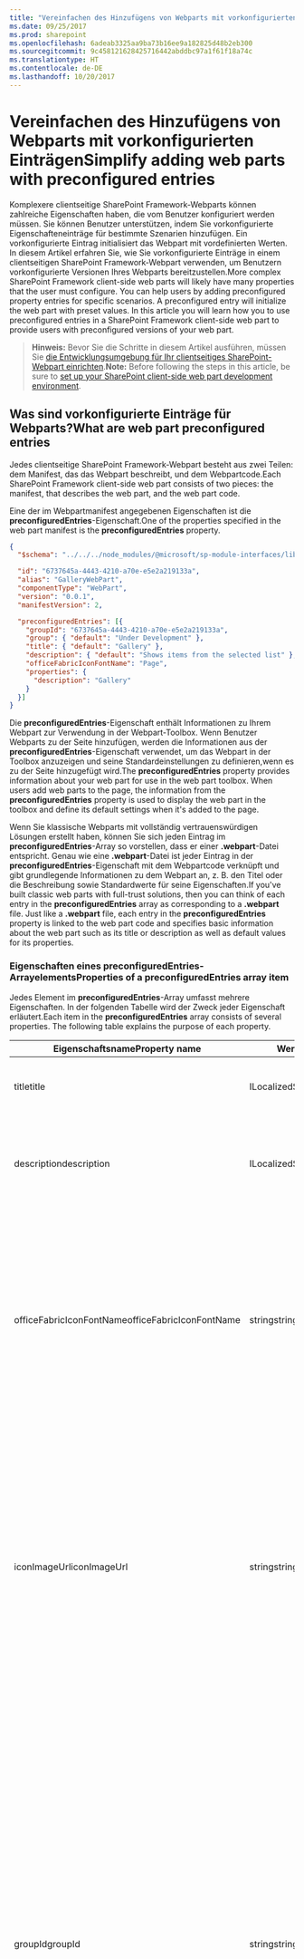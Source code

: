 ```yaml
---
title: "Vereinfachen des Hinzufügens von Webparts mit vorkonfigurierten Einträgen"
ms.date: 09/25/2017
ms.prod: sharepoint
ms.openlocfilehash: 6adeab3325aa9ba73b16ee9a182825d48b2eb300
ms.sourcegitcommit: 9c458121628425716442abddbc97a1f61f18a74c
ms.translationtype: HT
ms.contentlocale: de-DE
ms.lasthandoff: 10/20/2017
---
```

# <a name="simplify-adding-web-parts-with-preconfigured-entries"></a><span data-ttu-id="343be-102">Vereinfachen des Hinzufügens von Webparts mit vorkonfigurierten Einträgen</span><span class="sxs-lookup"><span data-stu-id="343be-102">Simplify adding web parts with preconfigured entries</span></span>

<span data-ttu-id="343be-p101">Komplexere clientseitige SharePoint Framework-Webparts können zahlreiche Eigenschaften haben, die vom Benutzer konfiguriert werden müssen. Sie können Benutzer unterstützen, indem Sie vorkonfigurierte Eigenschafteneinträge für bestimmte Szenarien hinzufügen. Ein vorkonfigurierte Eintrag initialisiert das Webpart mit vordefinierten Werten. In diesem Artikel erfahren Sie, wie Sie vorkonfigurierte Einträge in einem clientseitigen SharePoint Framework-Webpart verwenden, um Benutzern vorkonfigurierte Versionen Ihres Webparts bereitzustellen.</span><span class="sxs-lookup"><span data-stu-id="343be-p101">More complex SharePoint Framework client-side web parts will likely have many properties that the user must configure. You can help users by adding preconfigured property entries for specific scenarios. A preconfigured entry will initialize the web part with preset values. In this article you will learn how you to use preconfigured entries in a SharePoint Framework client-side web part to provide users with preconfigured versions of your web part.</span></span>

> <span data-ttu-id="343be-107">**Hinweis:** Bevor Sie die Schritte in diesem Artikel ausführen, müssen Sie [die Entwicklungsumgebung für Ihr clientseitiges SharePoint-Webpart einrichten](../../set-up-your-development-environment.md).</span><span class="sxs-lookup"><span data-stu-id="343be-107">**Note:** Before following the steps in this article, be sure to [set up your SharePoint client-side web part development environment](../../set-up-your-development-environment.md).</span></span>

## <a name="what-are-web-part-preconfigured-entries"></a><span data-ttu-id="343be-108">Was sind vorkonfigurierte Einträge für Webparts?</span><span class="sxs-lookup"><span data-stu-id="343be-108">What are web part preconfigured entries</span></span>

<span data-ttu-id="343be-109">Jedes clientseitige SharePoint Framework-Webpart besteht aus zwei Teilen: dem Manifest, das das Webpart beschreibt, und dem Webpartcode.</span><span class="sxs-lookup"><span data-stu-id="343be-109">Each SharePoint Framework client-side web part consists of two pieces: the manifest, that describes the web part, and the web part code.</span></span>

<span data-ttu-id="343be-110">Eine der im Webpartmanifest angegebenen Eigenschaften ist die **preconfiguredEntries**-Eigenschaft.</span><span class="sxs-lookup"><span data-stu-id="343be-110">One of the properties specified in the web part manifest is the **preconfiguredEntries** property.</span></span>

```json
{
  "$schema": "../../../node_modules/@microsoft/sp-module-interfaces/lib/manifestSchemas/jsonSchemas/clientSideComponentManifestSchema.json",

  "id": "6737645a-4443-4210-a70e-e5e2a219133a",
  "alias": "GalleryWebPart",
  "componentType": "WebPart",
  "version": "0.0.1",
  "manifestVersion": 2,

  "preconfiguredEntries": [{
    "groupId": "6737645a-4443-4210-a70e-e5e2a219133a",
    "group": { "default": "Under Development" },
    "title": { "default": "Gallery" },
    "description": { "default": "Shows items from the selected list" },
    "officeFabricIconFontName": "Page",
    "properties": {
      "description": "Gallery"
    }
  }]
}
```

<span data-ttu-id="343be-p102">Die **preconfiguredEntries**-Eigenschaft enthält Informationen zu Ihrem Webpart zur Verwendung in der Webpart-Toolbox. Wenn Benutzer Webparts zu der Seite hinzufügen, werden die Informationen aus der **preconfiguredEntries**-Eigenschaft verwendet, um das Webpart in der Toolbox anzuzeigen und seine Standardeinstellungen zu definieren,wenn es zu der Seite hinzugefügt wird.</span><span class="sxs-lookup"><span data-stu-id="343be-p102">The **preconfiguredEntries** property provides information about your web part for use in the web part toolbox. When users add web parts to the page, the information from the **preconfiguredEntries** property is used to display the web part in the toolbox and define its default settings when it's added to the page.</span></span>

<span data-ttu-id="343be-p103">Wenn Sie klassische Webparts mit vollständig vertrauenswürdigen Lösungen erstellt haben, können Sie sich jeden Eintrag im **preconfiguredEntries**-Array so vorstellen, dass er einer **.webpart**-Datei entspricht. Genau wie eine **.webpart**-Datei ist jeder Eintrag in der **preconfiguredEntries**-Eigenschaft mit dem Webpartcode verknüpft und gibt grundlegende Informationen zu dem Webpart an, z. B. den Titel oder die Beschreibung sowie Standardwerte für seine Eigenschaften.</span><span class="sxs-lookup"><span data-stu-id="343be-p103">If you've built classic web parts with full-trust solutions, then you can think of each entry in the **preconfiguredEntries** array as corresponding to a **.webpart** file. Just like a **.webpart** file, each entry in the **preconfiguredEntries** property is linked to the web part code and specifies basic information about the web part such as its title or description as well as default values for its properties.</span></span>

### <a name="properties-of-a-preconfiguredentries-array-item"></a><span data-ttu-id="343be-115">Eigenschaften eines **preconfiguredEntries**-Arrayelements</span><span class="sxs-lookup"><span data-stu-id="343be-115">Properties of a **preconfiguredEntries** array item</span></span>

<span data-ttu-id="343be-p104">Jedes Element im **preconfiguredEntries**-Array umfasst mehrere Eigenschaften. In der folgenden Tabelle wird der Zweck jeder Eigenschaft erläutert.</span><span class="sxs-lookup"><span data-stu-id="343be-p104">Each item in the **preconfiguredEntries** array consists of several properties. The following table explains the purpose of each property.</span></span>

<span data-ttu-id="343be-118">Eigenschaftsname</span><span class="sxs-lookup"><span data-stu-id="343be-118">Property name</span></span>           |<span data-ttu-id="343be-119">Werttyp</span><span class="sxs-lookup"><span data-stu-id="343be-119">Value type</span></span>      |<span data-ttu-id="343be-120">Erforderlich</span><span class="sxs-lookup"><span data-stu-id="343be-120">Required</span></span>|<span data-ttu-id="343be-121">Zweck</span><span class="sxs-lookup"><span data-stu-id="343be-121">Purpose</span></span>                                               |<span data-ttu-id="343be-122">Beispielwert</span><span class="sxs-lookup"><span data-stu-id="343be-122">Sample value</span></span>
------------------------|----------------|:------:|------------------------------------------------------|------------
<span data-ttu-id="343be-123">title</span><span class="sxs-lookup"><span data-stu-id="343be-123">title</span></span>                   |<span data-ttu-id="343be-124">ILocalizedString</span><span class="sxs-lookup"><span data-stu-id="343be-124">ILocalizedString</span></span>|<span data-ttu-id="343be-125">ja</span><span class="sxs-lookup"><span data-stu-id="343be-125">yes</span></span>     |<span data-ttu-id="343be-126">Der Webparttitel, der in der Toolbox angezeigt wird.</span><span class="sxs-lookup"><span data-stu-id="343be-126">The web part title that is displayed in the toolbox.</span></span>              |`"title": { "default": "Weather", "nl-nl": "Weerbericht" }`
<span data-ttu-id="343be-127">description</span><span class="sxs-lookup"><span data-stu-id="343be-127">description</span></span>             |<span data-ttu-id="343be-128">ILocalizedString</span><span class="sxs-lookup"><span data-stu-id="343be-128">ILocalizedString</span></span>|<span data-ttu-id="343be-129">ja</span><span class="sxs-lookup"><span data-stu-id="343be-129">yes</span></span>     |<span data-ttu-id="343be-130">Die Webpartbeschreibung, die in den Toolbox-QuickInfos angezeigt wird.</span><span class="sxs-lookup"><span data-stu-id="343be-130">The web part description that is displayed in the toolbox tooltips.</span></span>|`"description": { "default": "Shows weather in the given location", "nl-nl": "Toont weerbericht voor de opgegeven locatie" } `
<span data-ttu-id="343be-131">officeFabricIconFontName</span><span class="sxs-lookup"><span data-stu-id="343be-131">officeFabricIconFontName</span></span>|<span data-ttu-id="343be-132">string</span><span class="sxs-lookup"><span data-stu-id="343be-132">string</span></span>          |<span data-ttu-id="343be-133">nein</span><span class="sxs-lookup"><span data-stu-id="343be-133">no</span></span>      |<span data-ttu-id="343be-p105">Das Symbol für das Webpart, das in der Toolbox angezeigt wird. Dessen Wert muss einer der [Office UI Fabric-Symbolnamen](https://dev.office.com/fabric#/styles/icons) sein. Wenn diese Eigenschaft einen Wert hat, wird die **iconImageUrl**-Eigenschaft ignoriert.</span><span class="sxs-lookup"><span data-stu-id="343be-p105">The icon for the web part that is displayed in the toolbox. Its value must be one of the [Office UI Fabric icon names](https://dev.office.com/fabric#/styles/icons). If this property has a value, the **iconImageUrl** property will be ignored.</span></span>|`"officeFabricIconFontName": "Sunny"`
<span data-ttu-id="343be-137">iconImageUrl</span><span class="sxs-lookup"><span data-stu-id="343be-137">iconImageUrl</span></span>            |<span data-ttu-id="343be-138">string</span><span class="sxs-lookup"><span data-stu-id="343be-138">string</span></span>          |<span data-ttu-id="343be-139">nein</span><span class="sxs-lookup"><span data-stu-id="343be-139">no</span></span>      |<span data-ttu-id="343be-p106">Das Symbol für das Webpart, das in der Toolbox angezeigt und von einer Bild-URL dargestellt wird. Das Bild an der URL muss genau 40x28 px sein. Wenn die **officeFabricIconName**-Eigenschaft nicht über einen Wert verfügt, muss diese Eigenschaft einen Wert aufweisen.</span><span class="sxs-lookup"><span data-stu-id="343be-p106">The icon for the web part that is displayed in the toolbox and is represented by an image URL. The image at the URL must be exactly 40 x 28 px. If the **officeFabricIconName** property does not have a value, this property must have a value.</span></span>|`"iconImageUrl": "https://cdn.contoso.com/weather.png"`
<span data-ttu-id="343be-143">groupId</span><span class="sxs-lookup"><span data-stu-id="343be-143">groupId</span></span>                 |<span data-ttu-id="343be-144">string</span><span class="sxs-lookup"><span data-stu-id="343be-144">string</span></span>          |<span data-ttu-id="343be-145">ja</span><span class="sxs-lookup"><span data-stu-id="343be-145">yes</span></span>     |<span data-ttu-id="343be-p107">Die Gruppen-ID bestimmt, welche Toolboxgruppe das Webpart enthalten soll. Das SharePoint Framework reserviert Gruppen-IDs für Standardgruppen. Der Entwickler kann eine dieser Gruppen auswählen. Wenn eine Gruppen-ID angegeben ist, wird die **group**-Eigenschaft ignoriert. Alternativ kann der Entwickler eine eindeutige ID und einen eindeutigen Gruppennamen auswählen. In der Toolbox wird das Webpart dann in seiner eigenen Gruppe angezeigt.</span><span class="sxs-lookup"><span data-stu-id="343be-p107">The group id determines which toolbox group will contain the web part. The SharePoint Framework reserves group ids for default groups. The developer can pick one of those groups. If a group id is specified, then the **group** property will be ignored. Alternatively, the developer can pick a completely unique id and a group name. The toolbox will then show the web part in its own group.</span></span>|`"groupId": "6737645a-4443-4210-a70e-e5e2a219133a"`
<span data-ttu-id="343be-152">Gruppe</span><span class="sxs-lookup"><span data-stu-id="343be-152">group</span></span>                   |<span data-ttu-id="343be-153">ILocalizedString</span><span class="sxs-lookup"><span data-stu-id="343be-153">ILocalizedString</span></span>|<span data-ttu-id="343be-154">nein</span><span class="sxs-lookup"><span data-stu-id="343be-154">no</span></span>      |<span data-ttu-id="343be-p108">Der Name der Gruppe in der Toolbox, in der das Webpart angezeigt werden soll. Wenn kein Wert angegeben ist, wird das Webpart in der **Custom**-Gruppe angezeigt.</span><span class="sxs-lookup"><span data-stu-id="343be-p108">The name of the group in the toolbox in which the web part will be displayed. If no value is provided, then the web part will be displayed in the **Custom** group.</span></span>|`"group": { "default": "Content", "nl-nl": "Inhoud" }`
<span data-ttu-id="343be-157">dataVersion</span><span class="sxs-lookup"><span data-stu-id="343be-157">dataVersion</span></span>             |<span data-ttu-id="343be-158">string</span><span class="sxs-lookup"><span data-stu-id="343be-158">string</span></span>          |<span data-ttu-id="343be-159">nein</span><span class="sxs-lookup"><span data-stu-id="343be-159">no</span></span>      |<span data-ttu-id="343be-p109">Verwenden Sie dieses Feld, um die Datenversion der vorkonfigurierten Daten anzugeben, die dem Webpart bereitgestellt werden. Beachten Sie, dass sich die Datenversion vom Versionsfeld im Manifest unterscheidet. Die Manifestversion wird zum Steuern der Versionsverwaltung des Webpartcodes verwendet, die Datenversion wird hingegen zum Steuern der Versionsverwaltung der serialisierten Daten des Webparts verwendet. Weitere Informationen finden Sie im dataVersion-Feld Ihres Webparts. Unterstützte Werte: MAJOR.MINOR Version.</span><span class="sxs-lookup"><span data-stu-id="343be-p109">Use this field to specify the data version of the pre-configured data provided to the web part. Note that data version is different from the version field in the manifest. The manifest version is used to control the versioning of the web part code, while data version is used to control the versioning of the serialized data of the web part. Refer to dataVersion field of your web part for more information. Supported values format: MAJOR.MINOR version</span></span>|`"dataVersion": "1.0"`
<span data-ttu-id="343be-165">properties</span><span class="sxs-lookup"><span data-stu-id="343be-165">properties</span></span>              |<span data-ttu-id="343be-166">TProperties</span><span class="sxs-lookup"><span data-stu-id="343be-166">TProperties</span></span>     |<span data-ttu-id="343be-167">ja</span><span class="sxs-lookup"><span data-stu-id="343be-167">yes</span></span>     |<span data-ttu-id="343be-168">Ein Schlüssel-Wert-Paarobjekt mit Standardwerten für Webparteigenschaften.</span><span class="sxs-lookup"><span data-stu-id="343be-168">A Key-value pair object with default values for web part properties.</span></span>|`"properties": { "location": "Redmond", "numberOfDays": 3, "showIcon": true }`

<span data-ttu-id="343be-169">Folgende vordefinierte Kategorien können für die `groupId`-Eigenschaft verwendet werden.</span><span class="sxs-lookup"><span data-stu-id="343be-169">Out of the box Categories are following, which can be used for the `groupId` property.</span></span>

<span data-ttu-id="343be-170">Kategoriename</span><span class="sxs-lookup"><span data-stu-id="343be-170">Category Name</span></span> |<span data-ttu-id="343be-171">Guid</span><span class="sxs-lookup"><span data-stu-id="343be-171">Guid</span></span> |<span data-ttu-id="343be-172">Webpart-Auswahl zuordnen</span><span class="sxs-lookup"><span data-stu-id="343be-172">Map to web part picker</span></span> |<span data-ttu-id="343be-173">Beschreibung</span><span class="sxs-lookup"><span data-stu-id="343be-173">Description</span></span>        
--- |--- |--- |---
<span data-ttu-id="343be-174">Text, Medien und Inhalt</span><span class="sxs-lookup"><span data-stu-id="343be-174">Text, media, and content</span></span> | `cf066440-0614-43d6-98ae-0b31cf14c7c3`| <span data-ttu-id="343be-175">Medien und Inhalt</span><span class="sxs-lookup"><span data-stu-id="343be-175">Media and Content</span></span>  |<span data-ttu-id="343be-176">Diese Kategorie enthält Webparts, die Text, Multimedia, Dokumente, Informationen aus dem Web und andere formatierte Inhalte anzeigen.</span><span class="sxs-lookup"><span data-stu-id="343be-176">This category includes web parts that display text, multi-media, documents, information from the web, and other rich content.</span></span>   
<span data-ttu-id="343be-177">Ermitteln</span><span class="sxs-lookup"><span data-stu-id="343be-177">Discover</span></span> | `1edbd9a8-0bfb-4aa2-9afd-14b8c45dd489`| <span data-ttu-id="343be-178">Suche</span><span class="sxs-lookup"><span data-stu-id="343be-178">Discovery</span></span>  |<span data-ttu-id="343be-179">Diese Kategorie enthält Webparts, die Inhalte organisieren, gruppieren und filtern, um Benutzer bei der Suche nach Informationen zu helfen.</span><span class="sxs-lookup"><span data-stu-id="343be-179">This category includes web parts that organize, group, and filter content to help users discover information.</span></span> 
<span data-ttu-id="343be-180">Kommunikation und Zusammenarbeit</span><span class="sxs-lookup"><span data-stu-id="343be-180">Communication and collaboration</span></span> | `75e22ed5-fa14-4829-850a-c890608aca2d`| <span data-ttu-id="343be-181">Zusammenarbeit im sozialen Netzwerk</span><span class="sxs-lookup"><span data-stu-id="343be-181">Social Collaboration</span></span> |<span data-ttu-id="343be-182">Diese Kategorie enthält Webparts, die die gemeinsame Nutzung von Informationen, Teamarbeit und soziale Interaktionen vereinfachen.</span><span class="sxs-lookup"><span data-stu-id="343be-182">This category includes web parts that facilitate information sharing, team work, and social interactions.</span></span>
<span data-ttu-id="343be-183">Planung und Durchführung</span><span class="sxs-lookup"><span data-stu-id="343be-183">Planning and process</span></span> | `1bc7927e-4a5e-4520-b540-71305c79c20a`| <span data-ttu-id="343be-184">Geschäftsdaten</span><span class="sxs-lookup"><span data-stu-id="343be-184">Business Data</span></span> | <span data-ttu-id="343be-185">Diese Kategorie enthält Webparts, die die Produktivität im Team durch Verwendung von Planungs- und Durchführungstools fördern.</span><span class="sxs-lookup"><span data-stu-id="343be-185">This category includes web parts that empower team productivity with the use of planning and process tools.</span></span> 
<span data-ttu-id="343be-186">Business und Intelligence</span><span class="sxs-lookup"><span data-stu-id="343be-186">Business and intelligence</span></span> | `4aca9e90-eff5-4fa1-bac7-728f5f157b66`| <span data-ttu-id="343be-187">Geschäftsdaten</span><span class="sxs-lookup"><span data-stu-id="343be-187">Business Data</span></span> | <span data-ttu-id="343be-188">Diese Kategorie enthält Webparts für das Nachverfolgen und Analysieren von Daten sowie für die Integration von geschäftlichen Abläufen in Seiten.</span><span class="sxs-lookup"><span data-stu-id="343be-188">This category includes web parts for tracking and analyzing data, and for integrating business flow with pages.</span></span> 
<span data-ttu-id="343be-189">Websitetools</span><span class="sxs-lookup"><span data-stu-id="343be-189">Site tools</span></span> | `070951d7-94da-4db8-b06e-9d581f1f55b1`| <span data-ttu-id="343be-190">Websitetools</span><span class="sxs-lookup"><span data-stu-id="343be-190">Site tools</span></span>  |<span data-ttu-id="343be-191">Diese Kategorie enthält Webparts für Websiteinformationen und -verwaltung.</span><span class="sxs-lookup"><span data-stu-id="343be-191">This category includes web parts for site information and management.</span></span> 
<span data-ttu-id="343be-192">Sonstiges</span><span class="sxs-lookup"><span data-stu-id="343be-192">Other</span></span> | `5c03119e-3074-46fd-976b-c60198311f70`| <span data-ttu-id="343be-193">Sonstige</span><span class="sxs-lookup"><span data-stu-id="343be-193">Others</span></span> | <span data-ttu-id="343be-194">Diese Kategorie enthält Webparts, die nicht in anderen Kategorien enthalten sind.</span><span class="sxs-lookup"><span data-stu-id="343be-194">This category includes web parts not in other categories.</span></span>            

<span data-ttu-id="343be-p110">Einige Webparteigenschaften weisen einen Wert vom Typ **ILocalizedString** auf. Dieser Typ ist ein Schlüssel-Wert-Paarobjekt, mit dem Entwickler Zeichenfolgen für die unterschiedlichen Gebietsschemas angeben können. Mindestens ein Wert vom Typ **ILocalizedString** muss den **Standardwert** enthalten. Entwickler können optional die Übersetzungen dieses Werts in die unterschiedlichen Gebietsschemas bereitstellen, die ihr Webpart unterstützt. Wenn das Webpart auf einer Seite in einem Gebietsschema platziert wird, das nicht in der lokalisierten Zeichenfolge aufgeführt ist, wird stattdessen der Standardwert verwendet.</span><span class="sxs-lookup"><span data-stu-id="343be-p110">Some web part properties have a value of type **ILocalizedString**. This type is a key-value pair object that allows developers to specify strings for the different locales. At a minimum, a value of type **ILocalizedString** must contain the **default** value. Optionally developers can provide the translations of that value to the different locales that their web part supports. If the web part is placed on a page in a locale that isn't listed in the localized string, the default value is used instead.</span></span>

<span data-ttu-id="343be-200">Gültige **ILocalizedString**-Werte:</span><span class="sxs-lookup"><span data-stu-id="343be-200">Valid **ILocalizedString** values:</span></span>

```json
"title": {
  "default": "Weather",
  "nl-nl": "Weerbericht"
}
```

```json
"title": {
  "default": "Weather"
}
```

<span data-ttu-id="343be-201">Ein **ILocalizedString**-Wert, der nicht gültig ist, da der **default** -Schlüssel fehlt:</span><span class="sxs-lookup"><span data-stu-id="343be-201">A **ILocalizedString** value that is not valid because the **default** key is missing:</span></span>

```json
"title": {
  "en-us": "Weather"
}
```

## <a name="using-preconfigured-entries-in-web-parts"></a><span data-ttu-id="343be-202">Verwenden vorkonfigurierter Einträge in Webparts</span><span class="sxs-lookup"><span data-stu-id="343be-202">Using preconfigured entries in web parts</span></span>

<span data-ttu-id="343be-p111">Um anzuzeigen, wie Sie beim Erstellen von Webparts vorkonfigurierte Einträge verwenden können, erstellen Sie ein Beispiel-Katalog-Webpart. Benutzer können mithilfe mehrerer Eigenschaften dieses Webpart konfigurieren, um Elemente aus einer ausgewählten Liste auf eine bestimmte Weise anzuzeigen. Aus Platzgründen wird die eigentliche Implementierung der Webpartlogik ausgelassen, und Sie konzentrieren sich auf die Verwendung der **preconfiguredEntries**-Eigenschaft, um vorkonfigurierte Versionen des Katalog-Webparts bereitzustellen.</span><span class="sxs-lookup"><span data-stu-id="343be-p111">To see how you can use preconfigured entries when building web parts, you will build a sample gallery web part. Using several properties, users can configure this web part to show items from a selected list in a specific way. For brevity, you will omit the actual implementation of the web part logic and will focus on using the **preconfiguredEntries** property to provide preconfigured versions of the gallery web part.</span></span>

![Webparteigenschaftenbereich, in dem die unterschiedlichen Eigenschaften angezeigt werden, die Benutzer konfigurieren müssen, damit das Webpart funktioniert](../../../images/preconfiguredentries-needs-configuration.png)

### <a name="create-a-new-project"></a><span data-ttu-id="343be-207">Erstellen eines neuen Projekts</span><span class="sxs-lookup"><span data-stu-id="343be-207">Create a new project</span></span>

<span data-ttu-id="343be-208">Erstellen Sie zunächst einen neuen Ordner für Ihr Projekt.</span><span class="sxs-lookup"><span data-stu-id="343be-208">Start by creating a new folder for your project.</span></span>

```sh
md react-preconfiguredentries
```

<span data-ttu-id="343be-209">Wechseln Sie zum Projektordner.</span><span class="sxs-lookup"><span data-stu-id="343be-209">Go to the project folder.</span></span>

```sh
cd react-preconfiguredentries
```

<span data-ttu-id="343be-210">Führen Sie im Projektordner den SharePoint Framework-Yeoman-Generator aus, um ein Gerüst für ein neues SharePoint Framework-Projekt zu erstellen.</span><span class="sxs-lookup"><span data-stu-id="343be-210">In the project folder run the SharePoint Framework Yeoman generator to scaffold a new SharePoint Framework project.</span></span>

```sh
yo @microsoft/sharepoint
```

<span data-ttu-id="343be-211">Geben Sie die folgenden Werte ein, wenn Sie dazu aufgefordert werden:</span><span class="sxs-lookup"><span data-stu-id="343be-211">When prompted, enter the following values:</span></span>

- <span data-ttu-id="343be-212">**react-preconfiguredentries** als Lösungsname</span><span class="sxs-lookup"><span data-stu-id="343be-212">**react-preconfiguredentries** as your solution name</span></span>
- <span data-ttu-id="343be-213">**Aktuellen Ordner verwenden** als Speicherort für die Dateien</span><span class="sxs-lookup"><span data-stu-id="343be-213">**Use the current folder** for the location to place the files</span></span>
- <span data-ttu-id="343be-214">**Katalog** als Name des Webparts</span><span class="sxs-lookup"><span data-stu-id="343be-214">**Gallery** as your web part name</span></span>
- <span data-ttu-id="343be-215">**Zeigt Elemente aus der ausgewählten Liste an** als Beschreibung Ihres Webparts</span><span class="sxs-lookup"><span data-stu-id="343be-215">**Shows items from the selected list** as your web part description</span></span>
- <span data-ttu-id="343be-216">**React** als Eintrittspunkt für die Webpart-Erstellung</span><span class="sxs-lookup"><span data-stu-id="343be-216">**React** as the starting point to build the web part</span></span>

![SharePoint Framework-Yeoman-Generator mit den Standardoptionen](../../../images/preconfiguredentries-yeoman.png)

<span data-ttu-id="343be-218">Sobald das Gerüst abgeschlossen ist, sperren Sie die Version der Projektabhängigkeiten, indem Sie den folgenden Befehl ausführen:</span><span class="sxs-lookup"><span data-stu-id="343be-218">Once the scaffolding completes, lock down the version of the project dependencies by running the following command:</span></span>

```sh
npm shrinkwrap
```

<span data-ttu-id="343be-219">Öffnen Sie dann den Projektordner im Code-Editor.</span><span class="sxs-lookup"><span data-stu-id="343be-219">Next, open your project folder in your code editor.</span></span> <span data-ttu-id="343be-220">In diesem Artikel wird Visual Studio Code in den Schritten und Screenshots verwendet, Sie können jedoch einen beliebigen Editor verwenden.</span><span class="sxs-lookup"><span data-stu-id="343be-220">Once the scaffolding completes, open your project folder in your code editor. This article uses Visual Studio Code in the steps and screenshots but you can use any editor you prefer.</span></span>

![SharePoint Framework-Projekt in Visual Studio Code](../../../images/preconfiguredentries-visual-studio-code.png)

### <a name="add-web-part-properties"></a><span data-ttu-id="343be-222">Hinzufügen von Webparteigenschaften</span><span class="sxs-lookup"><span data-stu-id="343be-222">Add web part properties</span></span>

<span data-ttu-id="343be-p113">Fügen Sie im Webpartmanifest Webparteigenschaften hinzu, damit Benutzer das Katalog-Webpart konfigurieren können. Öffnen Sie im Code-Editor die Datei **./src/webparts/gallery/GalleryWebPart.manifest.json**. Ersetzen Sie den Abschnitt **Eigenschaften** durch den folgenden JSON-Code:</span><span class="sxs-lookup"><span data-stu-id="343be-p113">In the web part manifest, add web part properties so that users can configure the gallery web part. In the code editor, open the **./src/webparts/gallery/GalleryWebPart.manifest.json** file. Replace the **properties** section with the following JSON:</span></span>

```json
{
  //...
  "preconfiguredEntries": [{
    //...
    "properties": {
      "listName": "",
      "order": "",
      "numberOfItems": 10,
      "style": ""
    }
  }]
}
```

<span data-ttu-id="343be-p114">Die **listName**-Eigenschaft gibt den Namen der Liste an, aus der Listenelemente angezeigt werden sollen. Die **order**-Eigenschaft gibt die Reihenfolge an, in der Elemente angezeigt werden sollen, z. B. chronologisch oder umgekehrt chronologisch. Die **numberOfItems**-Eigenschaft gibt an, wie viele Elemente angezeigt werden sollen. Die **style**-Eigenschaft gibt schließlich an, wie die Elemente angezeigt werden sollen, z. B. als Miniaturansichten, was beim Anzeigen von Bildern hilfreich sein kann, oder als Liste, was für Dokumente besser geeignet ist.</span><span class="sxs-lookup"><span data-stu-id="343be-p114">The **listName** property specifies the name of the list from which list items should be displayed. The **order** property specifies the order in which items should be shown, that is chronological, or reverse chronological order. The **numberOfItems** property specifies how many items should be displayed. Finally, the **style** property specifies how the items should be displayed, such as thumbnails, which is useful for showing images, or as a list which is more suitable for documents.</span></span>

<span data-ttu-id="343be-p115">Webparteigenschaften, die im Manifest angegeben werden, müssen auch der Webparteigenschaften-Schnittstelle hinzugefügt werden. Öffnen Sie im Code-Editor die Datei **./src/webparts/gallery/IGalleryWebPartProps.ts**. Ändern Sie deren Code in Folgendes:</span><span class="sxs-lookup"><span data-stu-id="343be-p115">Web part properties specified in the manifest must also be added to the web part properties interface. In the code editor, open the **./src/webparts/gallery/IGalleryWebPartProps.ts** file. Change its code to:</span></span>

```ts
export interface IGalleryWebPartProps {
  listName: string;
  order: string;
  numberOfItems: number;
  style: string;
}
```

<span data-ttu-id="343be-p116">Beim Erstellen von clientseitigen SharePoint Framework-Webparts mithilfe von React müssen Sie nach dem Ändern der Webparteigenschaften-Schnittstelle die **render**-Methode des Webparts aktualisieren, die diese Schnittstelle verwendet, um eine Instanz der React-Hauptkomponente zu erstellen Öffnen Sie im Code-Editor die Datei **./src/webparts/gallery/GalleryWebPart.ts**. Ändern Sie die **render**-Methode des Webparts in Folgendes:</span><span class="sxs-lookup"><span data-stu-id="343be-p116">When building SharePoint Framework client-side web parts using React, after changing the web part properties interface, you need to update the web part's **render** method that uses that interface to create an instance of the main React component. In the code editor, open the **./src/webparts/gallery/GalleryWebPart.ts** file. Change the web part **render** method to:</span></span>

```ts
export default class GalleryWebPart extends BaseClientSideWebPart<IGalleryWebPartProps> {
  // ...
  public render(): void {
    const element: React.ReactElement<IGalleryProps> = React.createElement(Gallery, {
      listName: this.properties.listName,
      order: this.properties.order,
      numberOfItems: this.properties.numberOfItems,
      style: this.properties.style
    });

    ReactDom.render(element, this.domElement);
  }
  // ...
}
```

<span data-ttu-id="343be-p117">Aktualisieren Sie React-Hauptkomponente so, dass die Werte der Eigenschaften angezeigt werden. Wenn das Webpart nicht konfiguriert wurde, zeigen Sie den standardmäßigen Platzhalter für das Webpart an. Öffnen Sie im Code-Editor die Datei **./src/webparts/gallery/components/Gallery.tsx**, und ändern Sie ihren Code in Folgendes:</span><span class="sxs-lookup"><span data-stu-id="343be-p117">Update the main React component to display the values of the properties. If the web part hasn't been configured, show the standard web part placeholder. In the code editor, open the **./src/webparts/gallery/components/Gallery.tsx** file and change its code to:</span></span>

```ts
import * as React from 'react';
import styles from './Gallery.module.scss';
import { IGalleryProps } from './IGalleryProps';

export default class Gallery extends React.Component<IGalleryProps, void> {
  public render(): JSX.Element {
    if (this.needsConfiguration()) {
      return <div className="ms-Grid" style={{ color: "#666", backgroundColor: "#f4f4f4", padding: "80px 0", alignItems: "center", boxAlign: "center" }}>
        <div className="ms-Grid-row" style={{ color: "#333" }}>
          <div className="ms-Grid-col ms-u-hiddenSm ms-u-md3"></div>
          <div className="ms-Grid-col ms-u-sm12 ms-u-md6" style={{ height: "100%", whiteSpace: "nowrap", textAlign: "center" }}>
            <i className="ms-fontSize-su ms-Icon ms-Icon--ThumbnailView" style={{ display: "inline-block", verticalAlign: "middle", whiteSpace: "normal" }}></i><span className="ms-fontWeight-light ms-fontSize-xxl" style={{ paddingLeft: "20px", display: "inline-block", verticalAlign: "middle", whiteSpace: "normal" }}>Gallery</span>
          </div>
          <div className="ms-Grid-col ms-u-hiddenSm ms-u-md3"></div>
        </div>
        <div className="ms-Grid-row" style={{ width: "65%", verticalAlign: "middle", margin: "0 auto", textAlign: "center" }}>
          <span style={{ color: "#666", fontSize: "17px", display: "inline-block", margin: "24px 0", fontWeight: 100 }}>Show items from the selected list</span>
        </div>
        <div className="ms-Grid-row"></div>
      </div>;
    }
    else {
      return (
        <div className={styles.gallery}>
          <div className={styles.container}>
            <div className={`ms-Grid-row ms-bgColor-themeDark ms-fontColor-white ${styles.row}`}>
              <div className='ms-Grid-col ms-u-lg10 ms-u-xl8 ms-u-xlPush2 ms-u-lgPush1'>
                <span className="ms-font-xl ms-fontColor-white">
                  Welcome to SharePoint!
                </span>
                <p className='ms-font-l ms-fontColor-white'>
                  Customize SharePoint experiences using Web Parts.
                </p>
                <p className='ms-font-l ms-fontColor-white'>
                  List: {this.props.listName}<br />
                  Order: {this.props.order}<br />
                  Number of items: {this.props.numberOfItems}<br />
                  Style: {this.props.style}
                </p>
                <a href="https://aka.ms/spfx" className={styles.button}>
                  <span className={styles.label}>Learn more</span>
                </a>
              </div>
            </div>
          </div>
        </div>
      );
    }
  }

  private needsConfiguration(): boolean {
    return Gallery.isEmpty(this.props.listName) ||
      Gallery.isEmpty(this.props.order) ||
      Gallery.isEmpty(this.props.style);
  }

  private static isEmpty(value: string): boolean {
    return value === undefined ||
      value === null ||
      value.length === 0;
  }
}
```

<span data-ttu-id="343be-p118">Aktualisieren Sie die Schnittstelle der zentralen React-Komponente so, dass sie der Schnittstelle der Webparteigenschaften entspricht. Dies ist nötig, da alle Webparteigenschaften an diese Komponente umgeleitet werden. Öffnen Sie im Code-Editor die Datei **./src/webparts/gallery/components/IGalleryProps.ts**, und ändern Sie den Code wie folgt:</span><span class="sxs-lookup"><span data-stu-id="343be-p118">Update the main React component Interface to match on the web part property Interface, since we are bypassing all the web part properties to this component. In the code editor, open the **./src/webparts/gallery/components/IGalleryProps.ts** file and change its code to:</span></span>

```ts
import { IGalleryWebPartProps } from '../IGalleryWebPartProps';

export interface IGalleryProps extends IGalleryWebPartProps {
}
```

### <a name="render-web-part-properties-in-the-property-pane"></a><span data-ttu-id="343be-241">Rendern von Webparteigenschaften im Eigenschaftenbereich</span><span class="sxs-lookup"><span data-stu-id="343be-241">Render web part properties in the property pane</span></span>

<span data-ttu-id="343be-p119">Damit Benutzer die neu definierten Eigenschaft verwenden können, um das Webpart zu konfigurieren, müssen die Eigenschaften im Webparteigenschaftenbereich angezeigt werden. Öffnen Sie im Code-Editor die Datei **./src/webparts/gallery/galleryWebPart.ts**. Ändern Sie im oberen Bereich der Datei die **@microsoft/sp-webpart-base**-Anweisung zum Importieren in Folgendes:</span><span class="sxs-lookup"><span data-stu-id="343be-p119">For users to be able to use the newly defined properties to configure the web part, the properties must be displayed in the web part property pane. In the code editor, open the **./src/webparts/gallery/GalleryWebPart.ts** file. In the top section of the file change the **@microsoft/sp-webpart-base** import statement to:</span></span>

```ts
import {
  BaseClientSideWebPart,
  IPropertyPaneConfiguration,
  PropertyPaneDropdown,
  PropertyPaneSlider,
  PropertyPaneChoiceGroup
} from '@microsoft/sp-webpart-base';
```

<span data-ttu-id="343be-245">Aktualisieren Sie dann den Code des **propertyPaneSettings**-Getters auf Folgendes:</span><span class="sxs-lookup"><span data-stu-id="343be-245">Next, change the **propertyPaneSettings** getter to:</span></span>

```ts
export default class GalleryWebPart extends BaseClientSideWebPart<IGalleryWebPartProps> {
  // ...
  protected getPropertyPaneConfiguration(): IPropertyPaneConfiguration {
    return {
      pages: [
        {
          header: {
            description: strings.PropertyPaneDescription
          },
          groups: [
            {
              groupName: strings.BasicGroupName,
              groupFields: [
                PropertyPaneDropdown('listName', {
                  label: strings.ListNameFieldLabel,
                  options: [{
                    key: 'Documents',
                    text: 'Documents'
                  },
                  {
                    key: 'Images',
                    text: 'Images'
                  }]
                }),
                PropertyPaneChoiceGroup('order', {
                  label: strings.OrderFieldLabel,
                  options: [{
                    key: 'chronological',
                    text: strings.OrderFieldChronologicalOptionLabel
                  },
                  {
                    key: 'reversed',
                    text: strings.OrderFieldReversedOptionLabel
                  }]
                }),
                PropertyPaneSlider('numberOfItems', {
                  label: strings.NumberOfItemsFieldLabel,
                  min: 1,
                  max: 10,
                  step: 1
                }),
                PropertyPaneChoiceGroup('style', {
                  label: strings.StyleFieldLabel,
                  options: [{
                    key: 'thumbnails',
                    text: strings.StyleFieldThumbnailsOptionLabel
                  },
                  {
                    key: 'list',
                    text: strings.StyleFieldListOptionLabel
                  }]
                })
              ]
            }
          ]
        }
      ]
    };
  }
}
```

<span data-ttu-id="343be-p120">In einem realen Szenario würden Sie die Liste von Elementen von der aktuellen SharePoint-Website abrufen. Aus Platzgründen verwenden Sie in diesem Beispiel stattdessen eine feste Liste.</span><span class="sxs-lookup"><span data-stu-id="343be-p120">In a real-life scenario, you would retrieve the list of lists from the current SharePoint site. For brevity, in this example you use a fixed list instead.</span></span>

### <a name="add-localization-labels"></a><span data-ttu-id="343be-248">Hinzufügen von Lokalisierungsbezeichnungen</span><span class="sxs-lookup"><span data-stu-id="343be-248">Add localization labels</span></span>

<span data-ttu-id="343be-p121">Öffnen Sie im Code-Editor die Datei **./src/webparts/gallery/loc/mystrings.d.ts**. Ändern Sie deren Code in Folgendes:</span><span class="sxs-lookup"><span data-stu-id="343be-p121">In the code editor, open the **./src/webparts/gallery/loc/mystrings.d.ts** file. Change its code to:</span></span>

```ts
declare interface IGalleryStrings {
  PropertyPaneDescription: string;
  BasicGroupName: string;
  ListNameFieldLabel: string;
  OrderFieldLabel: string;
  OrderFieldChronologicalOptionLabel: string;
  OrderFieldReversedOptionLabel: string;
  NumberOfItemsFieldLabel: string;
  StyleFieldLabel: string;
  StyleFieldThumbnailsOptionLabel: string;
  StyleFieldListOptionLabel: string;
}

declare module 'galleryStrings' {
  const strings: IGalleryStrings;
  export = strings;
}
```

<span data-ttu-id="343be-251">Fügen Sie die fehlenden Ressourcenzeichenfolgen hinzu, indem Sie im Code-Editor die Datei **./src/webparts/gallery/loc/en-us.js** öffnen und ihren Code in Folgendes ändern:</span><span class="sxs-lookup"><span data-stu-id="343be-251">Add the missing resource strings by opening in the code editor the **./src/webparts/gallery/loc/en-us.js** file and changing its code to:</span></span>

```js
define([], function() {
  return {
    "PropertyPaneDescription": "Description",
    "BasicGroupName": "Group Name",
    "ListNameFieldLabel": "List",
    "OrderFieldLabel": "Items order",
    "OrderFieldChronologicalOptionLabel": "chronological",
    "OrderFieldReversedOptionLabel": "reversed chronological",
    "NumberOfItemsFieldLabel": "Number of items to show",
    "StyleFieldLabel": "Items display style",
    "StyleFieldThumbnailsOptionLabel": "thumbnails",
    "StyleFieldListOptionLabel": "list"
  }
});
```

<span data-ttu-id="343be-252">Stellen Sie sicher, dass das Projekt erstellt wird, indem Sie den folgenden Befehl ausführen:</span><span class="sxs-lookup"><span data-stu-id="343be-252">Confirm that the project is building by running the following command:</span></span>

```sh
gulp serve
```

<span data-ttu-id="343be-p122">Fügen Sie im Webbrowser das Webpart zum Zeichenbereich hinzu, und öffnen Sie dessen Eigenschaftenbereich. Sie sollten alle Eigenschaften sehen, die von Benutzern konfiguriert werden können.</span><span class="sxs-lookup"><span data-stu-id="343be-p122">In the web browser add the web part to the canvas and open its property pane. You should see all properties available for users to configure.</span></span>

![Webparteigenschaftenbereich, in dem die unterschiedlichen Eigenschaften angezeigt werden, die Benutzer konfigurieren müssen, damit das Webpart funktioniert](../../../images/preconfiguredentries-needs-configuration.png)

<span data-ttu-id="343be-p123">Da Sie für das Webpart keine Standardwerte angegeben haben, müssen Benutzer jedes Mal, wenn sie das Webpart der Seite hinzufügen, dieses zuerst konfigurieren. Sie können dies vereinfachen, indem Sie für die häufigsten Szenarien Standardwerte angeben.</span><span class="sxs-lookup"><span data-stu-id="343be-p123">Because you didn't specify any default values for the web part, every time users add the web part to the page they have to configure it first. You can simplify this experience by providing default values for the most common scenarios.</span></span>

### <a name="specify-default-values-for-the-web-part"></a><span data-ttu-id="343be-258">Angeben von Standardwerten für das Webpart</span><span class="sxs-lookup"><span data-stu-id="343be-258">Specify default values for the web part</span></span>

<span data-ttu-id="343be-p124">Stellen Sie sich vor, dass Benutzer häufig das Katalog-Webpart verwenden, um die fünf zuletzt hinzugefügten Bilder anzuzeigen. Anstatt zu verlangen, dass Benutzer das Webpart jedes Mal manuell konfigurieren, könnten Sie ihnen eine vorkonfigurierte Version mit korrekten Einstellungen bereitstellen. </span><span class="sxs-lookup"><span data-stu-id="343be-p124">Imagine that users often use the gallery web part to show the five most recently added images. Rather than requiring users to configure the web part each time manually, you could provide them with a preconfigured version using correct settings.</span></span>

<span data-ttu-id="343be-p125">Öffnen Sie im Code-Editor die Datei **./src/webparts/gallery/GalleryWebPart.manifest.json**. Ändern Sie den vorhandenen Eintrag in der **preconfiguredEntries**-Eigenschaft in Folgendes:</span><span class="sxs-lookup"><span data-stu-id="343be-p125">In the code editor, open the **./src/webparts/gallery/GalleryWebPart.manifest.json** file. Change the existing entry in the **preconfiguredEntries** property to:</span></span>

```json
{
  // ...
  "preconfiguredEntries": [{
    "groupId": "6737645a-4443-4210-a70e-e5e2a219133a",
    "group": { "default": "Content" },
    "title": { "default": "Recent images" },
    "description": { "default": "Shows 5 most recent images" },
    "officeFabricIconFontName": "Picture",
    "properties": {
      "listName": "Images",
      "order": "reversed",
      "numberOfItems": 5,
      "style": "thumbnails"
    }
  }]
}
```

<span data-ttu-id="343be-263">Starten Sie das Debuggen des Projekts, indem Sie den folgenden Befehl ausführen:</span><span class="sxs-lookup"><span data-stu-id="343be-263">Start debugging the project by running the following command:</span></span>

```sh
gulp serve
```

> <span data-ttu-id="343be-p126">**Hinweis**: Wenn Sie das Projekt zuvor bereits gedebuggt haben, stoppen Sie das Debuggen, und starten Sie es erneut. Änderungen, die am Webpartmanifest vorgenommen wurden, werden beim Debuggen nicht automatisch in der Workbench widergespiegelt, und Sie müssen das Projekt neu erstellen, um diese zu sehen.</span><span class="sxs-lookup"><span data-stu-id="343be-p126">**Note**: If you were debugging the project previously, stop debugging and start it again. Changes made to the web part manifest are not automatically reflected in the workbench while debugging, and you have to rebuild the project in order to see them.</span></span>

<span data-ttu-id="343be-266">Wenn Sie die Webpart-Toolbox öffnen, um das Webpart zum Zeichenbereich hinzuzufügen, werden Sie sehen, dass sich der Name und das Symbol geändert haben und nun die vorkonfigurierten Einstellungen widerspiegeln.</span><span class="sxs-lookup"><span data-stu-id="343be-266">When you open the web part toolbox to add the web part to the canvas, you will see that its name and icon changed to reflect the preconfigured settings.</span></span>

![Webpart-Toolbox mit der vorkonfigurierten Version des Webparts](../../../images/preconfiguredentries-recent-images-toolbox.png)

<span data-ttu-id="343be-268">Nach dem Hinzufügen des Webparts zu der Seite funktioniert dieses sofort mit den vorkonfigurierten Einstellungen.</span><span class="sxs-lookup"><span data-stu-id="343be-268">After adding the web part to the page, it works immediately using the preconfigured settings.</span></span>

![Vorkonfiguriertes Webpart, das sofort funktioniert, nachdem es der Seite hinzugefügt wurde](../../../images/preconfiguredentries-recent-images-canvas.png)

### <a name="specify-multiple-preconfigured-web-part-entries"></a><span data-ttu-id="343be-270">Eingeben mehrerer vorkonfigurierter Webparteinträge</span><span class="sxs-lookup"><span data-stu-id="343be-270">Specify multiple preconfigured web part entries</span></span>

<span data-ttu-id="343be-p127">Stellen Sie sich vor, dass eine andere Gruppe von Benutzern häufig Ihr Katalog-Webpart verwendet, um Dokumente anzuzeigen, die kürzlich ihrer Website hinzugefügt wurden. Damit diese Ihr Webpart verwenden können, können Sie einen weiteren Satz von Voreinstellungen hinzufügen, die deren Konfigurationsanforderungen entsprechen.</span><span class="sxs-lookup"><span data-stu-id="343be-p127">Imagine that another group of users often uses your gallery web part to show documents recently added to their site. To help them use your web part, you can add another set of presets that addresses their configuration needs.</span></span>

<span data-ttu-id="343be-p128">Öffnen Sie im Code-Editor die Datei **./src/webparts/gallery/GalleryWebPart.manifest.json**. Ändern Sie die **preconfiguredEntries**-Eigenschaft in Folgendes:</span><span class="sxs-lookup"><span data-stu-id="343be-p128">In the code editor, open the **./src/webparts/gallery/GalleryWebPart.manifest.json** file. Change the **preconfiguredEntries** property to:</span></span>

```json
{
  // ...
  "preconfiguredEntries": [{
    "groupId": "6737645a-4443-4210-a70e-e5e2a219133a",
    "group": { "default": "Content" },
    "title": { "default": "Recent images" },
    "description": { "default": "Shows 5 most recent images" },
    "officeFabricIconFontName": "Picture",
    "properties": {
      "listName": "Images",
      "order": "reversed",
      "numberOfItems": 5,
      "style": "thumbnails"
    }
  },
  {
    "groupId": "6737645a-4443-4210-a70e-e5e2a219133a",
    "group": { "default": "Content" },
    "title": { "default": "Recent documents" },
    "description": { "default": "Shows 10 most recent documents" },
    "officeFabricIconFontName": "Documentation",
    "properties": {
      "listName": "Documents",
      "order": "reversed",
      "numberOfItems": 10,
      "style": "list"
    }
  }]
}
```

<span data-ttu-id="343be-275">Beachten Sie, dass der zuvor vorkonfigurierte Eintrag intakt bleibt und Sie einen weiteren Eintrag daneben unter Verwendung anderer Werte für Eigenschaften hinzufügen.</span><span class="sxs-lookup"><span data-stu-id="343be-275">Notice how you keep the previous preconfigured entry intact and add another one beside it using different values for properties.</span></span>

<span data-ttu-id="343be-276">Um das Ergebnis zu sehen, starten Sie das Debuggen des Projekts, indem Sie den folgenden Befehl ausführen:</span><span class="sxs-lookup"><span data-stu-id="343be-276">To see the result start debugging the project by running the following command:</span></span>

```sh
gulp serve
```

<span data-ttu-id="343be-277">Wenn Sie die Webpart-Toolbox öffnen, um das Webpart dem Zeichenbereich hinzuzufügen, werden Sie sehen, dass es zwei Webparts gibt, aus denen Sie auswählen können.</span><span class="sxs-lookup"><span data-stu-id="343be-277">When you open the web part toolbox to add the web part to the canvas, you will see that there are two web parts for you to choose from.</span></span>

![Webpart-Toolbox mit der vorkonfigurierten Version des Webparts](../../../images/preconfiguredentries-multiple-web-parts-toolbox.png)

<span data-ttu-id="343be-279">Nach dem Hinzufügen des Webparts **Zuletzt verwendete Dokumente** zu der Seite verwendet dieses sofort die spezifischen vorkonfigurierten Einstellungen.</span><span class="sxs-lookup"><span data-stu-id="343be-279">After adding the **Recent documents** web part to the page, it works immediately using its specific preconfigured settings.</span></span>

![Vorkonfiguriertes Webpart für zuletzt verwendete Dokumente, das sofort funktioniert, nachdem es der Seite hinzugefügt wurde](../../../images/preconfiguredentries-recent-documents-canvas.png)

### <a name="specify-an-unconfigured-instance-of-the-web-part"></a><span data-ttu-id="343be-281">Angeben einer nicht konfigurierten Instanz des Webparts</span><span class="sxs-lookup"><span data-stu-id="343be-281">Specify an unconfigured instance of the web part</span></span>

<span data-ttu-id="343be-p129">Beim Erstellen von Webparts gibt es häufig spezielle Szenarien, die das Webpart unterstützen sollte. Das Bereitstellen vorkonfigurierter Einträge für diese Szenarien erleichtert Benutzern die Verwendung des Webparts.</span><span class="sxs-lookup"><span data-stu-id="343be-p129">When building web parts there are often specific scenarios that the web part should support. Providing preconfigured entries for those scenarios makes it easier for users to use the web part.</span></span>

<span data-ttu-id="343be-p130">Je nachdem, wie Sie das Webpart erstellen, könnte das Webpart möglicherweise auch andere unvorhergesehene Szenarien unterstützen. Wenn Sie nur bestimmte vorkonfigurierte Einträge bereitstellen, ist für Benutzer möglicherweise nicht klar, dass sie Ihr Webpart für ein anderes Szenario verwenden können. Es bietet sich an, auch eine allgemeine, nicht konfigurierte Variante Ihres Webparts bereitzustellen.</span><span class="sxs-lookup"><span data-stu-id="343be-p130">Depending how you build your web part, it could be possible that the web part can support other unforeseen scenarios as well. If you only provide specific preconfigured entries, users might not realize they can use your web part for a different scenario. It might be a good idea to provide a generic unconfigured variant of your web part as well.</span></span>

<span data-ttu-id="343be-p131">Öffnen Sie im Code-Editor die Datei **./src/webparts/gallery/GalleryWebPart.manifest.json**. Ändern Sie die **preconfiguredEntries**-Eigenschaft in Folgendes:</span><span class="sxs-lookup"><span data-stu-id="343be-p131">In the code editor, open the **./src/webparts/gallery/GalleryWebPart.manifest.json** file. Change the **preconfiguredEntries** property to:</span></span>

```json
{
  // ...
  "preconfiguredEntries": [{
    "groupId": "6737645a-4443-4210-a70e-e5e2a219133a",
    "group": { "default": "Content" },
    "title": { "default": "Recent images" },
    "description": { "default": "Shows 5 most recent images" },
    "officeFabricIconFontName": "Picture",
    "properties": {
      "listName": "Images",
      "order": "reversed",
      "numberOfItems": 5,
      "style": "thumbnails"
    }
  },
  {
    "groupId": "6737645a-4443-4210-a70e-e5e2a219133a",
    "group": { "default": "Content" },
    "title": { "default": "Recent documents" },
    "description": { "default": "Shows 10 most recent documents" },
    "officeFabricIconFontName": "Documentation",
    "properties": {
      "listName": "Documents",
      "order": "reversed",
      "numberOfItems": 10,
      "style": "list"
    }
  },
  {
    "groupId": "6737645a-4443-4210-a70e-e5e2a219133a",
    "group": { "default": "Content" },
    "title": { "default": "Gallery" },
    "description": { "default": "Shows items from the selected list" },
    "officeFabricIconFontName": "CustomList",
    "properties": {
      "listName": "",
      "order": "",
      "numberOfItems": 5,
      "style": ""
    }
  }]
}
```

<span data-ttu-id="343be-p132">Die allgemeine, nicht konfigurierte Version des Webparts wird zusätzlich zu den Konfigurationen hinzugefügt, die auf bestimmte Szenarien abzielen. Wenn es keine spezifische Konfiguration gibt, die auf die Anforderungen der Benutzer abzielt, können diese so die allgemeine Version verwenden und diese gemäß ihren Anforderungen konfigurieren.</span><span class="sxs-lookup"><span data-stu-id="343be-p132">The generic unconfigured version of the web part is added beside the configurations that target specific scenarios. This way, if there is no specific configuration addressing users' needs, they can always use the generic version and configure it according to their requirements.</span></span>

<span data-ttu-id="343be-291">Um das Ergebnis zu sehen, starten Sie das Debuggen des Projekts, indem Sie den folgenden Befehl ausführen:</span><span class="sxs-lookup"><span data-stu-id="343be-291">To see the result start debugging the project by running the following command:</span></span>

```sh
gulp serve
```

<span data-ttu-id="343be-292">Wenn Sie die Webpart-Toolbox öffnen, um das Webpart dem Zeichenbereich hinzuzufügen, werden Sie sehen, dass es nun drei Webparts gibt, aus denen Benutzer auswählen können.</span><span class="sxs-lookup"><span data-stu-id="343be-292">When you open the web part toolbox to add the web part to the canvas, you will see that there are now three web parts that users can choose from.</span></span>

![Webpart-Toolbox mit der vorkonfigurierten Version des Webparts](../../../images/preconfiguredentries-three-configurations-toolbox.png)
